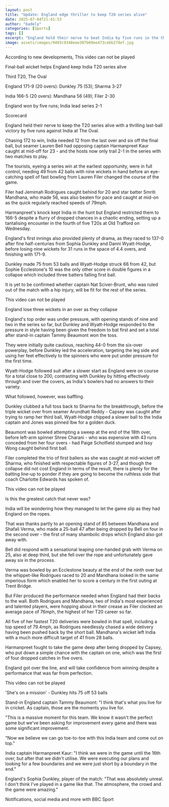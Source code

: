 ```yaml
---
layout: post
title: "Update: England edge thriller to keep T20 series alive"
date: 2025-07-04T21:41:53
author: "badely"
categories: [Sports]
tags: []
excerpt: "England hold their nerve to beat India by five runs in the third T20 against India at The Oval, as the tourists lead the series 2-1 with two games to "
image: assets/images/9493c9348eee387b69ee473cebb27def.jpg
---
```


According to new developments, This video can not be played

Final-ball wicket helps England keep India T20 series alive

Third T20, The Oval

England 171-9 (20 overs): Dunkley 75 (53); Sharma 3-27

India 166-5 (20 overs): Mandhana 56 (49); Filer 2-30

England won by five runs; India lead series 2-1

Scorecard

England held their nerve to keep the T20 series alive with a thrilling last-ball victory by five runs against India at The Oval. 

Chasing 172 to win, India needed 12 from the last over and six off the final ball, but seamer Lauren Bell had opposing captain Harmanpreet Kaur caught at mid-off for 23 - and the hosts now only trail 2-1 in the series with two matches to play. 

The tourists, eyeing a series win at the earliest opportunity, were in full control, needing 49 from 42 balls with nine wickets in hand before an eye-catching spell of fast bowling from Lauren Filer changed the course of the game. 

Filer had Jemimah Rodrigues caught behind for 20 and star batter Smriti Mandhana, who made 56, was also beaten for pace and caught at mid-on as the quick regularly reached speeds of 79mph.

Harmanpreet's knock kept India in the hunt but England restricted them to 166-5 despite a flurry of dropped chances in a chaotic ending, setting up a tantalising encounter in the fourth of five T20s at Old Trafford on Wednesday. 

England's first innings also provided plenty of drama, as they raced to 137-0 after fine half-centuries from Sophia Dunkley and Danni Wyatt-Hodge, before losing nine wickets for 31 runs in the space of 4.4 overs, and finishing with 171-9. 

Dunkley made 75 from 53 balls and Wyatt-Hodge struck 66 from 42, but Sophie Ecclestone's 10 was the only other score in double figures in a collapse which included three batters falling first ball. 

It is yet to be confirmed whether captain Nat Sciver-Brunt, who was ruled out of the match with a hip injury, will be fit for the rest of the series. 

This video can not be played

England lose three wickets in an over as they collapse

England's top order was under pressure, with opening stands of nine and two in the series so far, but Dunkley and Wyatt-Hodge responded to the pressure in style having been given the freedom to bat first and set a total after stand-in captain Tammy Beaumont won the toss.

They were initially quite cautious, reaching 44-0 from the six-over powerplay, before Dunkley led the acceleration, targeting the leg side and using her feet effectively to the spinners who were put under pressure for the first time.

Wyatt-Hodge followed suit after a slower start as England were on course for a total close to 200, contrasting with Dunkley by hitting effectively through and over the covers, as India's bowlers had no answers to their variety.

What followed, however, was baffling.

Dunkley clubbed a full toss back to Sharma for the breakthrough, before the triple wicket over from seamer Arundhati Reddy - Capsey was caught after trying to ramp her third ball, Wyatt-Hodge chipped a slower ball to the India captain and Jones was pinned lbw for a golden duck.

Beaumont was bowled attempting a sweep at the end of the 18th over, before left-arm spinner Shree Charani - who was expensive with 43 runs conceded from her four overs - had Paige Scholfield stumped and Issy Wong caught behind first ball.

Filer completed the trio of first ballers as she was caught at mid-wicket off Sharma, who finished with respectable figures of 3-27, and though the collapse did not cost England in terms of the result, there is plenty for the batting line-up to ponder if they are going to become the ruthless side that coach Charlotte Edwards has spoken of.

This video can not be played

Is this the greatest catch that never was?

India will be wondering how they managed to let the game slip as they had England on the ropes.

That was thanks partly to an opening stand of 85 between Mandhana and Shafali Verma, who made a 25-ball 47 after being dropped by Bell on four in the second over - the first of many shambolic drops which England also got away with.

Bell did respond with a sensational leaping one-handed grab with Verma on 25, also at deep third, but she fell over the rope and unfortunately gave away six in the process.

Verma was bowled by an Ecclestone beauty at the end of the ninth over but the whippet-like Rodrigues raced to 20 and Mandhana looked in the same imperious form which enabled her to score a century in the first outing at Trent Bridge.

But Filer produced the performance needed when England had their backs to the wall. Both Rodrigues and Mandhana, two of India's most experienced and talented players, were hopping about in their crease as Filer clocked an average pace of 76mph, the highest of her T20 career so far.

All five of her fastest T20 deliveries were bowled in that spell, including a top speed of 79.4mph, as Rodrigues needlessly chased a wide delivery having been pushed back by the short ball. Mandhana's wicket left India with a much more difficult target of 41 from 28 balls.

Harmanpreet fought to take the game deep after being dropped by Capsey, who put down a simple chance with the captain on one, which was the first of four dropped catches in five overs.

England got over the line, and will take confidence from winning despite a performance that was far from perfection.

This video can not be played

'She's on a mission' - Dunkley hits 75 off 53 balls

Stand-in England captain Tammy Beaumont: "I think that's what you live for in cricket. As captain, those are the moments you live for.

"This is a massive moment for this team. We know it wasn't the perfect game but we've been asking for improvement every game and there was some significant improvement.

"Now we believe we can go toe-to-toe with this India team and come out on top."

India captain Harmanpreet Kaur: "I think we were in the game until the 16th over, but after that we didn't utilise. We were executing our plans and looking for a few boundaries and we were just short by a boundary in the end."

England's Sophia Dunkley, player of the match: "That was absolutely unreal. I don't think I've played in a game like that. The atmosphere, the crowd and the game were amazing."

Notifications, social media and more with BBC Sport

